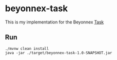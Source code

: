 # beyonnex-task

This is my implementation for the Beyonnex [Task](./Task.png)

## Run
```shell
./mvnw clean install
java -jar ./target/beyonnex-task-1.0-SNAPSHOT.jar
```
